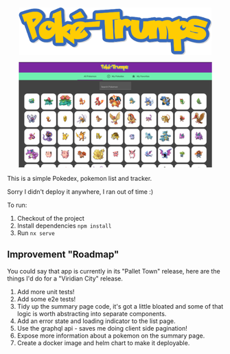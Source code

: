 <p style="text-align: center;"><img src="./apps/pokedex/src/assets/logo.png" width="450"></p>
<p style="text-align: center;"><img src="./apps/pokedex/src/assets/screenshot.png" width="450"></p>

This is a simple Pokedex, pokemon list and tracker.

Sorry I didn't deploy it anywhere, I ran out of time :)

To run:

1. Checkout of the project
2. Install dependencies `npm install`
3. Run `nx serve`

## Improvement "Roadmap"

You could say that app is currently in its "Pallet Town" release, here are the things I'd do for a "Viridian City" release.

1. Add more unit tests!
2. Add some e2e tests!
3. Tidy up the summary page code, it's got a little bloated and some of that logic is worth abstracting into separate components.
4. Add an error state and loading indicator to the list page.
5. Use the graphql api - saves me doing client side pagination!
6. Expose more information about a pokemon on the summary page.
7. Create a docker image and helm chart to make it deployable.
